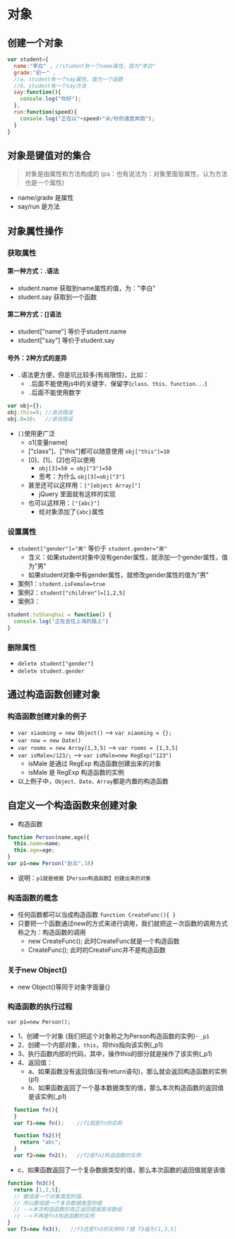 # 对象

## 创建一个对象

```js
var student={ 
  name:"李白" , //student有一个name属性，值为"李白"
  grade:"初一" ,
  //a、student有一个say属性，值为一个函数
  //b、student有一个say方法
  say:function(){
    console.log("你好");
  },
  run:function(speed){
    console.log("正在以"+speed+"米/秒的速度奔跑");
  }
}
```

## 对象是键值对的集合

> 对象是由属性和方法构成的 (ps：也有说法为：对象里面皆属性，认为方法也是一个属性)

- name/grade 是属性
- say/run 是方法

## 对象属性操作

### 获取属性

#### 第一种方式：.语法

- student.name      获取到name属性的值，为："李白"
- student.say       获取到一个函数

#### 第二种方式：[]语法

- student["name"]   等价于student.name
- student["say"]    等价于student.say

#### 号外：2种方式的差异

- `.`语法更方便，但是坑比较多(有局限性)，比如：
  - `.`后面不能使用js中的关键字、保留字(`class、this、function...`)
  - `.`后面不能使用数字

```js
var obj={};
obj.this=5; //语法错误
obj.0=10;   //语法错误
```

- `[]`使用更广泛
  - o1[变量name]
  - ["class"]、["this"]都可以随意使用 `obj["this"]=10`
  - [0]、[1]、[2]也可以使用
    - `obj[3]=50 = obj["3"]=50`
    - 思考：为什么 `obj[3]=obj["3"]`
  - 甚至还可以这样用：`["[object Array]"]`
    - jQuery 里面就有这样的实现
  - 也可以这样用：`["{abc}"]`
    - 给对象添加了`{abc}`属性

### 设置属性

- `student["gender"]="男"` 等价于 `student.gender="男"`
  - 含义：如果student对象中没有gender属性，就添加一个gender属性，值为"男"
  - 如果student对象中有gender属性，就修改gender属性的值为"男"
- 案例1：`student.isFemale=true`
- 案例2：`student["children"]=[1,2,5]`
- 案例3：

```js
student.toShanghai = function() {
  console.log("正在去往上海的路上")
}
```

### 删除属性

- `delete student["gender"]`
- `delete student.gender`

## 通过构造函数创建对象

### 构造函数创建对象的例子

- `var xiaoming = new Object()` --> `var xiaoming = {};`  
- `var now = new Date()`
- `var rooms = new Array(1,3,5)` --> `var rooms = [1,3,5]`
- `var isMale=/123/;` --> `var isMale=new RegExp("123")`
  - isMale 是通过 RegExp 构造函数创建出来的对象
  - isMale 是 RegExp 构造函数的实例
- 以上例子中，`Object、Date、Array`都是内置的构造函数

## 自定义一个构造函数来创建对象

- 构造函数

```js
function Person(name,age){
  this.name=name;
  this.age=age;
}
var p1=new Person("赵云",18)
```

- 说明：`p1就是根据【Person构造函数】创建出来的对象`

### 构造函数的概念

- 任何函数都可以当成构造函数
    `function CreateFunc(){ }`
- 只要把一个函数通过new的方式来进行调用，我们就把这一次函数的调用方式称之为：构造函数的调用
  - new CreateFunc(); 此时CreateFunc就是一个构造函数
  - CreateFunc();     此时的CreateFunc并不是构造函数

### 关于new Object()

- new Object()等同于对象字面量{}

### 构造函数的执行过程

`var p1=new Person();`

- 1、创建一个对象 (我们把这个对象称之为Person构造函数的实例)- `_p1 `
- 2、创建一个内部对象，`this`，将this指向该实例(_p1)
- 3、执行函数内部的代码，其中，操作this的部分就是操作了该实例(_p1)
- 4、返回值：
  - a、如果函数没有返回值(没有return语句)，那么就会返回构造函数的实例(p1)
  - b、如果函数返回了一个基本数据类型的值，那么本次构造函数的返回值是该实例(_p1)

```js
  function fn(){
  }
  var f1=new fn();    //f1就是fn的实例

  function fn2(){
    return "abc";
  }
  var f2=new fn2();   //f2是fn2构造函数的实例
```

  - c、如果函数返回了一个复杂数据类型的值，那么本次函数的返回值就是该值

```js
function fn3(){
  return [1,3,5];
  // 数组是一个对象类型的值，
  // 所以数组是一个复杂数据类型的值
  // -->本次构造函数的真正返回值就是该数组
  // -->不再是fn3构造函数的实例
}
var f3=new fn3();   //f3还是fn3的实例吗？错 f3值为[1,3,5]
```
